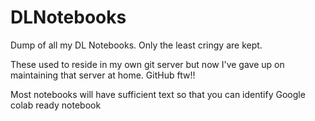 # DLNotebooks
Dump of all my DL Notebooks. Only the least cringy are kept.

These used to reside in my own git server but now I've gave up on maintaining that server at home. GitHub ftw!!

Most notebooks will have sufficient text so that you can identify Google colab ready notebook
